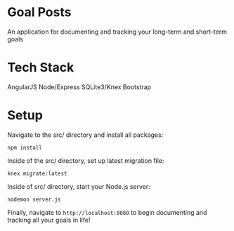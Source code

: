 # Goal Posts
An application for documenting and tracking your long-term and short-term goals

# Tech Stack
AngularJS
Node/Express
SQLite3/Knex
Bootstrap

# Setup
Navigate to the src/ directory and install all packages:

```
npm install
```

Inside of the src/ directory, set up latest migration file:

```
knex migrate:latest
```

Inside of src/ directory, start your Node.js server:

```
nodemon server.js
```

Finally, navigate to `http://localhost:8080` to begin documenting and tracking all your goals in life!
